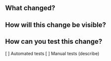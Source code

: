 ## What changed?

<!-- include a link to a GitHub issue, if applicable -->

## How will this change be visible?

<!-- pages, components, etc. -->

## How can you test this change?

[ ] Automated tests
[ ] Manual tests (describe)
